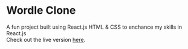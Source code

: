 # Wordle Clone
A fun project built using React.js HTML & CSS to enchance my skills in React.js  
Check out the live version [here](https://teja36-wordle-clone.vercel.app/).
